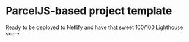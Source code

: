 # ParcelJS-based project template

Ready to be deployed to Netlify and have that sweet 100/100 Lighthouse score.